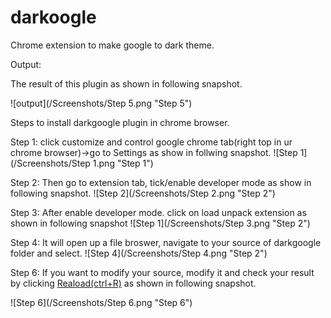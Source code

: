 # darkoogle
Chrome extension to make google to dark theme.


Output:

The result of this plugin as shown in following snapshot.

![output](/Screenshots/Step 5.png "Step 5")


Steps to install darkgoogle plugin in chrome browser.

Step 1:
click customize and control google chrome tab(right top in ur chrome browser)->go to Settings as show in follwing snapshot.
![Step 1](/Screenshots/Step 1.png "Step 1")

Step 2:
Then go to extension tab, tick/enable developer mode as show in following snapshot.
![Step 2](/Screenshots/Step 2.png "Step 2")

Step 3:
After enable developer mode. click on load unpack extension as shown in following snapshot
![Step 1](/Screenshots/Step 3.png "Step 2")

Step 4:
It will open up a file broswer, navigate to your source of darkgoogle folder and select.
![Step 4](/Screenshots/Step 4.png "Step 2")

Step 6:
If you want to modify your source, modify it and check your result by clicking <u>Reaload(ctrl+R)</u> as shown in following snapshot.

![Step 6](/Screenshots/Step 6.png "Step 6")

